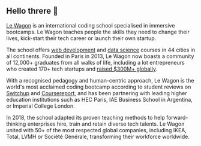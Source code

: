 ## Hello threre :wave:

[Le Wagon](https://www.lewagon.com) is an international coding school specialised in immersive bootcamps. Le Wagon teaches people the skills they need to change their lives, kick-start their tech career or launch their own startup. 

The school offers [web development](https://www.lewagon.com/web-development-course) and [data science](https://www.lewagon.com/data-science-course) courses in 44 cities in all continents. Founded in Paris in 2013, Le Wagon now boasts a community of 12,000+ graduates from all walks of life, including a lot entrepreneurs who created 170+ tech startups and [raised $300M+ globally](https://www.lewagon.com/startups). 

With a recognised pedagogy and human-centric approach, Le Wagon is the world's most acclaimed coding bootcamp according to student reviews on [Switchup](https://www.switchup.org/bootcamps/le-wagon) and [Coursereport](https://www.coursereport.com/schools/le-wagon), and has been partnering with leading higher education institutions such as HEC Paris, IAE Business School in Argentina, or Imperial College London. 

In 2018, the school adapted its proven teaching methods to help forward-thinking enterprises hire, train and retain diverse tech talents. Le Wagon united with 50+ of the most respected global companies, including IKEA, Total, LVMH or Société Générale, transforming their workforce worldwide.
